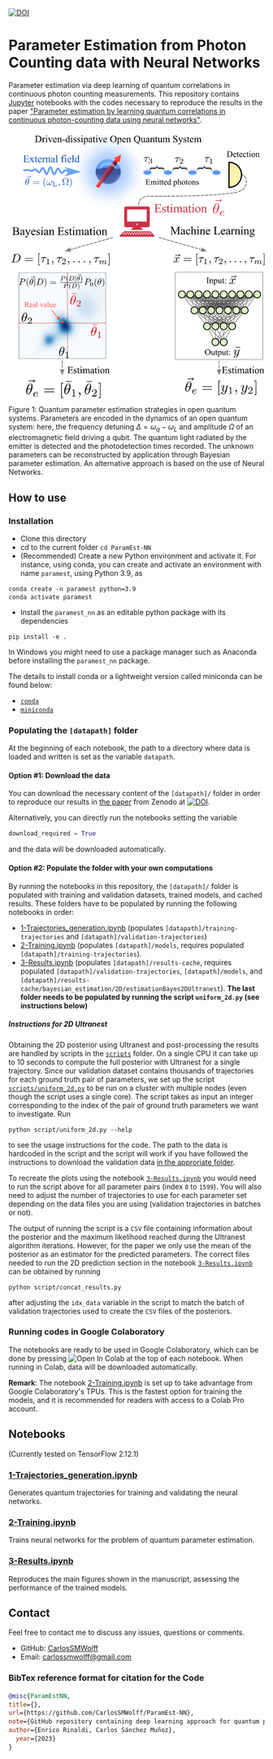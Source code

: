 [![DOI](https://zenodo.org/badge/DOI/10.5281/zenodo.8305509.svg)](https://www.dropbox.com/scl/fi/mkbs1kvn06mvsd5k5v0z9/data.zip?rlkey=k6otygqljpv9aj3bkjp0pjey3&dl=0)

# Parameter Estimation from Photon Counting data with Neural Networks

Parameter estimation via deep learning of quantum correlations in continuous photon counting measurements.
This repository contains [Jupyter](https://jupyter.org/) notebooks with the codes necessary to reproduce the results in the paper <a href = "https://arxiv.org/abs/" target="_blank"> "Parameter estimation by learning quantum correlations in continuous
photon-counting data using neural networks"</a>.

<p align="center"><img src="notebooks/figures/fig1.png"  align=middle width=600pt />
</p>

Figure 1: Quantum parameter estimation strategies in open quantum systems. Parameters are encoded in the dynamics of an open quantum system: here, the frequency detuning $\Delta = \omega_q-\omega_L$ and amplitude $\Omega$ of an electromagnetic field driving a qubit. The quantum light radiated by the emitter is detected and the photodetection times recorded. The unknown parameters can be reconstructed by application through Bayesian parameter estimation. An alternative approach is based on the use of Neural Networks.

## How to use

### Installation

- Clone this directory
- cd to the current folder `cd ParamEst-NN`
- (Recommended) Create a new Python environment and activate it. For instance, using conda, you can create and activate an environment with name `paramest`, using Python 3.9, as

```shell
conda create -n paramest python=3.9
conda activate paramest
```

- Install the `paramest_nn` as an editable python package with its dependencies

```shell
pip install -e .
```

In Windows you might need to use a package manager such as Anaconda before
installing the `paramest_nn` package.

The details to install conda or a lightweight version called miniconda can be
found below:

- [`conda`](https://docs.conda.io/projects/conda/en/latest/user-guide/getting-started.html)
- [`miniconda`](https://docs.conda.io/en/latest/miniconda.html)

### Populating the ```[datapath]``` folder

At the beginning of each notebook, the path to a directory where data is loaded and written is set as the variable `datapath`.

#### Option #1: Download the data

You can download the necessary content of the ```[datapath]/``` folder in order to reproduce our results in <a href = "https://arxiv.org/abs/" target="_blank"> the paper</a>
from Zenodo at [![DOI](https://zenodo.org/badge/DOI/10.5281/zenodo.8305509.svg)](https://www.dropbox.com/scl/fi/mkbs1kvn06mvsd5k5v0z9/data.zip?rlkey=k6otygqljpv9aj3bkjp0pjey3&dl=0).

Alternatively, you can directly run the notebooks setting the variable

```python
download_required = True
```

and the data will be downloaded automatically.

#### Option #2: Populate the folder with your own computations

By running the notebooks in this repository, the ```[datapath]/``` folder is populated with training and validation datasets, trained models, and cached results.
These folders have to be populated by running the following notebooks in order:

- [1-Trajectories_generation.ipynb](https://github.com/CarlosSMWolff/ParamEst-NN/blob/main/notebooks/1-Trajectories_generation.ipynb) (populates `[datapath]/training-trajectories` and `[datapath]/validation-trajectories`)
- [2-Training.ipynb](https://github.com/CarlosSMWolff/ParamEst-NN/blob/main/notebooks/2-Training.ipynb) (populates `[datapath]/models`, requires populated `[datapath]/training-trajectories`).
- [3-Results.ipynb](https://github.com/CarlosSMWolff/ParamEst-NN/blob/main/notebooks/3-Results.ipynb) (populates `[datapath]/results-cache`, requires populated `[datapath]/validation-trajectories`, `[datapath]/models`, and `[datapath]/results-cache/bayesian_estimation/2D/estimationBayes2DUltranest`).
**The last folder needs to be populated by running the script `uniform_2d.py` (see instructions below)**

##### Instructions for 2D Ultranest

Obtaining the 2D posterior using Ultranest and post-processing the results are handled by scripts in the [`scripts`](./scripts/) folder.
On a single CPU it can take up to 10 seconds to compute the full posterior with Ultranest for a single trajectory.
Since our validation dataset contains thousands of trajectories for each ground truth pair of parameters, we set up the script [`scripts/uniform_2d.py`](./scripts/uniform_2d.py) to be run on a cluster with multiple nodes (even though the script uses a single core).
The script takes as input an integer corresponding to the index of the pair of ground truth parameters we want to investigate.
Run

```shell
python script/uniform_2d.py --help
```

to see the usage instructions for the code.
The path to the data is hardcoded in the script and the script will work if you have followed the instructions to download the validation data [in the approriate folder](#populating-the-datapath-folder).

To recreate the plots using the notebook [`3-Results.ipynb`](./notebooks/3-Results.ipynb) you would need to run the script above for all parameter pairs (index `0` to `1599`). You will also need to adjust the number of trajectories to use for each parameter set depending on the data files you are using (validation trajectories in batches or not).

The output of running the script is a `CSV` file containing information about the posterior and the maximum likelihood reached during the Ultranest algorithm iterations.
However, for the paper we only use the mean of the posterior as an estimator for the predicted parameters.
The correct files needed to run the 2D prediction section in the notebook [`3-Results.ipynb`](./notebooks/3-Results.ipynb) can be obtained by running

```shell
python script/concat_results.py
```

after adjusting the `idx_data` variable in the script to match the batch of validation trajectories used to create the `CSV` files of the posteriors.

### Running codes in Google Colaboratory

The notebooks are ready to be used in Google Colaboratory, which can be done by pressing ![Open In Colab](https://colab.research.google.com/assets/colab-badge.svg) at the top of each notebook.  When running in Colab, data will be downloaded automatically.

**Remark**: The notebook [2-Training.ipynb](https://github.com/CarlosSMWolff/ParamEst-NN/blob/main/notebooks/2-Training.ipynb) is set up to take advantage from Google Colaboratory's TPUs. This is the fastest option for training the models, and it is recommended for readers with access to a Colab Pro account.

## Notebooks

(Currently tested on TensorFlow 2.12.1)

### [1-Trajectories_generation.ipynb](https://github.com/CarlosSMWolff/ParamEst-NN/blob/main/notebooks/1-Trajectories_generation.ipynb)

Generates quantum trajectories for training and validating the neural networks.

### [2-Training.ipynb](https://github.com/CarlosSMWolff/ParamEst-NN/blob/main/notebooks/2-Training.ipynb)

Trains neural networks for the problem of quantum parameter estimation.

### [3-Results.ipynb](https://github.com/CarlosSMWolff/ParamEst-NN/blob/main/notebooks/3-Results.ipynb)

Reproduces the main figures shown in the manuscript, assessing the performance of the trained models.

## Contact  

Feel free to contact me to discuss any issues, questions or comments.

- GitHub: [CarlosSMWolff](https://github.com/CarlosSMWolff)
- Email: [carlossmwolff@gmail.com](carlossmwolff@gmail.com)

### BibTex reference format for citation for the Code

```bibtex
@misc{ParamEstNN,
title={},
url={https://github.com/CarlosSMWolff/ParamEst-NN},
note={GitHub repository containing deep learning approach for quantum parameter estimation with photon counting data.},
author={Enrico Rinaldi, Carlos Sánchez Muñoz},
  year={2023}
}
